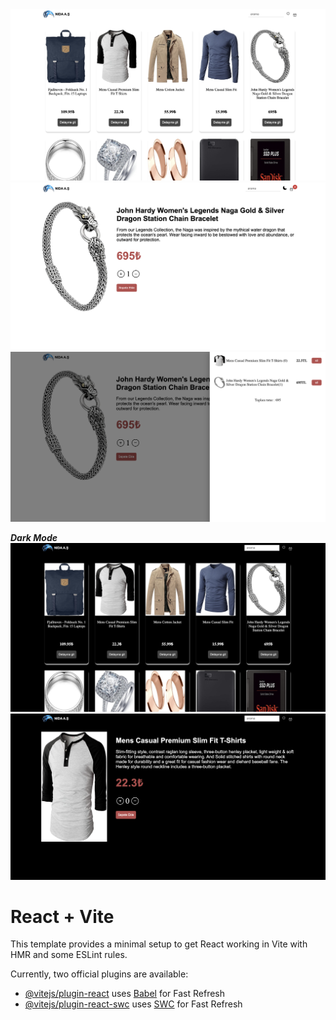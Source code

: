 <img src="https://raw.githubusercontent.com/nidakul/workshop-react/main/E-Commerce/public/home.png" />
<img src="https://raw.githubusercontent.com/nidakul/workshop-react/main/E-Commerce/public/product.png" />
<img src="https://raw.githubusercontent.com/nidakul/workshop-react/main/E-Commerce/public/Ekran%20Resmi%202024-08-29%2019.37.24.png" />

***Dark Mode***
<img src="https://raw.githubusercontent.com/nidakul/workshop-react/main/E-Commerce/public/home-dark.png" />
<img src="https://raw.githubusercontent.com/nidakul/workshop-react/main/E-Commerce/public/product-dark.png" />

# React + Vite

This template provides a minimal setup to get React working in Vite with HMR and some ESLint rules.

Currently, two official plugins are available:

- [@vitejs/plugin-react](https://github.com/vitejs/vite-plugin-react/blob/main/packages/plugin-react/README.md) uses [Babel](https://babeljs.io/) for Fast Refresh
- [@vitejs/plugin-react-swc](https://github.com/vitejs/vite-plugin-react-swc) uses [SWC](https://swc.rs/) for Fast Refresh
